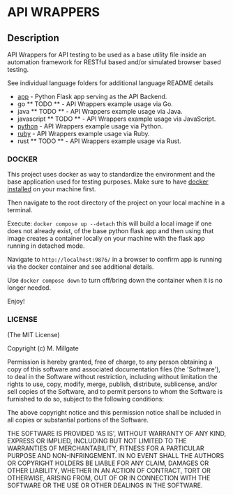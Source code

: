 # API WRAPPERS #

## Description ##
API Wrappers for API testing to be used as a base utility file
inside an automation framework for RESTful based and/or simulated
browser based testing.

See individual language folders for additional language README details
- [app](app/README.md) - Python Flask app serving as the API Backend.
- go ** TODO ** - API Wrappers example usage via Go.
- java ** TODO ** - API Wrappers example usage via Java.
- javascript ** TODO ** - API Wrappers example usage via JavaScript.
- [python](py/README.md) - API Wrappers example usage via Python.
- [ruby](rb/README.md) - API Wrappers example usage via Ruby.
- rust ** TODO ** - API Wrappers example usage via Rust.

### DOCKER ###

This project uses docker as way to standardize the environment and the base application used for testing purposes.  Make sure to have [docker installed](https://www.docker.com/get-started/) on your machine first.

Then navigate to the root directory of the project on your local machine in a terminal.

Execute: `docker compose up --detach` this will build a local image if one does not already exist, of the base python flask app and then using that image creates a container locally on your machine with the flask app running in detached mode.

Navigate to `http://localhost:9876/` in a browser to confirm app is running via the docker container and see additional details.

Use `docker compose down` to turn off/bring down the container when it is no longer needed.

Enjoy!

### LICENSE ###
(The MIT License)

Copyright (c) M. Millgate

Permission is hereby granted, free of charge, to any person obtaining
a copy of this software and associated documentation files (the
'Software'), to deal in the Software without restriction, including
without limitation the rights to use, copy, modify, merge, publish,
distribute, sublicense, and/or sell copies of the Software, and to
permit persons to whom the Software is furnished to do so, subject to
the following conditions:

The above copyright notice and this permission notice shall be
included in all copies or substantial portions of the Software.

THE SOFTWARE IS PROVIDED 'AS IS', WITHOUT WARRANTY OF ANY KIND,
EXPRESS OR IMPLIED, INCLUDING BUT NOT LIMITED TO THE WARRANTIES OF
MERCHANTABILITY, FITNESS FOR A PARTICULAR PURPOSE AND NON-INFRINGEMENT.
IN NO EVENT SHALL THE AUTHORS OR COPYRIGHT HOLDERS BE LIABLE FOR ANY
CLAIM, DAMAGES OR OTHER LIABILITY, WHETHER IN AN ACTION OF CONTRACT,
TORT OR OTHERWISE, ARISING FROM, OUT OF OR IN CONNECTION WITH THE
SOFTWARE OR THE USE OR OTHER DEALINGS IN THE SOFTWARE.
